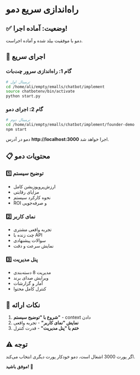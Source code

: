 # راه‌اندازی سریع دمو

## ✅ وضعیت: آماده اجرا!

دمو با موفقیت بیلد شده و آماده اجراست.

## 🚀 اجرای سریع

### گام 1: راه‌اندازی سرور چت‌بات
```bash
# ترمینال اول
cd /home/ali/empty/emalls/chatbot/implement
source chatbotenv/bin/activate
python start.py
```

### گام 2: اجرای دمو
```bash
# ترمینال دوم
cd /home/ali/empty/emalls/chatbot/implement/founder-demo
npm start
```

دمو در آدرس **http://localhost:3000** اجرا خواهد شد.

## 📋 محتویات دمو

### 1️⃣ توضیح سیستم
- ارزش‌پروپوزیشن کامل
- مزایای رقابتی  
- نحوه کارکرد سیستم
- ROI و صرفه‌جویی

### 2️⃣ نمای کاربر
- تجربه واقعی مشتری
- چت زنده با API
- سوالات پیشنهادی
- نمایش سرعت و دقت

### 3️⃣ پنل مدیریت
- مدیریت 8 دسته‌بندی
- ویرایش صدای برند
- آمار و گزارشات
- کنترل کامل محتوا

## 🎯 نکات ارائه

1. **شروع با "توضیح سیستم"** - context دادن
2. **نمایش "نمای کاربر"** - تجربه واقعی
3. **ختم با "پنل مدیریت"** - قدرت کنترل

## ⚠️ توجه

اگر پورت 3000 اشغال است، دمو خودکار پورت دیگری انتخاب می‌کند.

**موفق باشید! 🎉**